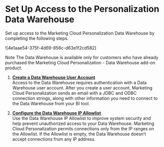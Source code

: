 

# Set Up Access to the Personalization Data Warehouse

Set up access to the Marketing Cloud Personalization Data Warehouse by
completing the following steps.

![4e1aae54-375f-4d69-856c-d63e1f2cd582]

Note [](https://help.salesforce.com/s?language=en_US)The Data Warehouse is
available only for customers who have already purchased the Marketing Cloud
Personalization \- Data Warehouse add-on product.

  1. **[Create a Data Warehouse User Account](https://help.salesforce.com/s/articleView?id=sf.mc_pers_data_warehouse_user_account_create.htm&language=en_US&type=5)**  
Access to the Data Warehouse requires authentication with a Data Warehouse
user account. After you create a user account, Marketing Cloud Personalization
sends an email with a JDBC and ODBC connection strings, along with other
information you need to connect to the Data Warehouse from your BI tool.

  2. **[Configure the Data Warehouse IP Allowlist](https://help.salesforce.com/s/articleView?id=sf.mc_pers_data_warehouse_ip_allowlist_configure.htm&language=en_US&type=5)**  
Use the Data Warehouse IP Allowlist to improve system security and help
prevent unauthorized access to your Data Warehouse. Marketing Cloud
Personalization permits connections only from the IP ranges on the Allowlist.
If the Allowlist is empty, the Data Warehouse doesn’t accept connections from
any IP address.

